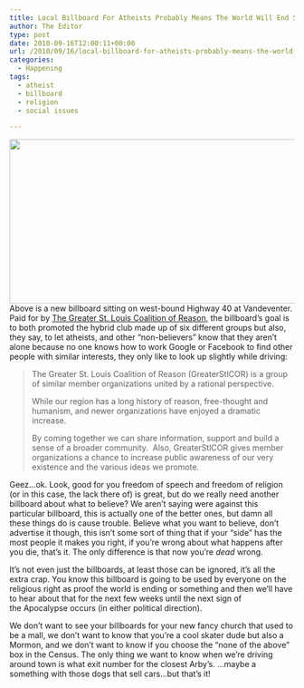 ```yaml
---
title: Local Billboard For Atheists Probably Means The World Will End Soon or Something
author: The Editor
type: post
date: 2010-09-16T12:00:11+00:00
url: /2010/09/16/local-billboard-for-atheists-probably-means-the-world-will-end-soon-or-something/
categories:
  - Happening
tags:
  - atheist
  - billboard
  - religion
  - social issues

---
```

[<img class="aligncenter size-full wp-image-6806" title="billboard_STLCoR_live_highres3a" src="http://media.punchingkitty.com/wordpress/2010/09/billboard_STLCoR_live_highres3a.jpeg" alt="" width="600" height="290" />][1]Above is a new billboard sitting on west-bound Highway 40 at Vandeventer. Paid for by <a href="http://stlouis.unitedcor.org/" target="_blank">The Greater St. Louis Coalition of Reason</a>, the billboard&#8217;s goal is to both promoted the hybrid club made up of six different groups but also, they say, to let atheists, and other &#8220;non-believers&#8221; know that they aren&#8217;t alone because no one knows how to work Google or Facebook to find other people with similar interests, they only like to look up slightly while driving:

> The Greater St. Louis Coalition of Reason (GreaterStlCOR) is a group of similar member organizations united by a rational perspective.
> 
> While our region has a long history of reason, free-thought and humanism, and newer organizations have enjoyed a dramatic increase.
> 
> By coming together we can share information, support and build a sense of a broader community.  Also, GreaterStlCOR gives member organizations a chance to increase public awareness of our very existence and the various ideas we promote.

Geez&#8230;ok. Look, good for you freedom of speech and freedom of religion (or in this case, the lack there of) is great, but do we really need another billboard about what to believe? We aren&#8217;t saying were against this particular billboard, this is actually one of the better ones, but damn all these things do is cause trouble. Believe what you want to believe, don&#8217;t advertise it though, this isn&#8217;t some sort of thing that if your &#8220;side&#8221; has the most people it makes you right, if you&#8217;re wrong about what happens after you die, that&#8217;s it. The only difference is that now you&#8217;re _dead_ wrong.

It&#8217;s not even just the billboards, at least those can be ignored, it&#8217;s all the extra crap. You know this billboard is going to be used by everyone on the religious right as proof the world is ending or something and then we&#8217;ll have to hear about that for the next few weeks until the next sign of the Apocalypse occurs (in either political direction).

We don&#8217;t want to see your billboards for your new fancy church that used to be a mall, we don&#8217;t want to know that you&#8217;re a cool skater dude but also a Mormon, and we don&#8217;t want to know if you choose the &#8220;none of the above&#8221; box in the Census. The only thing we want to know when we&#8217;re driving around town is what exit number for the closest Arby&#8217;s. &#8230;maybe a something with those dogs that sell cars&#8230;but that&#8217;s it!

 [1]: http://media.punchingkitty.com/wordpress/2010/09/billboard_STLCoR_live_highres3a.jpeg
